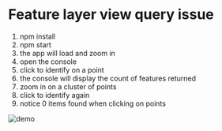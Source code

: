 # Feature layer view query issue

1. npm install
1. npm start
1. the app will load and zoom in
1. open the console
1. click to identify on a point
1. the console will display the count of features returned
1. zoom in on a cluster of points
1. click to identify again
1. notice 0 items found when clicking on points

![demo](./featurelayerview.gif)
